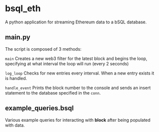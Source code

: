 # bsql_eth
A python application for streaming Ethereum data to a bSQL database. 

## main.py
The script is composed of 3 methods:

`main` Creates a new web3 filter for the latest block and begins the loop, specifying at what interval the loop will run (every 2 seconds)

`log_loop` Checks for new entries every interval. When a new entry exists it is handled.

`handle_event` Prints the block number to the console and sends an insert statement to the database specified in the `conn`.

## example_queries.bsql
Various example queries for interacting with **block** after being populated with data.
